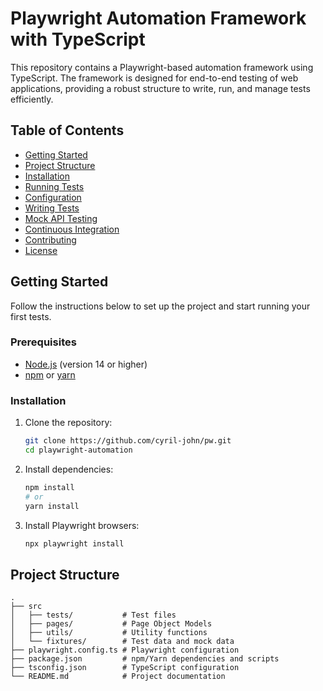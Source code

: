 # Playwright Automation Framework with TypeScript

This repository contains a Playwright-based automation framework using TypeScript. The framework is designed for end-to-end testing of web applications, providing a robust structure to write, run, and manage tests efficiently.

## Table of Contents
- [Getting Started](#getting-started)
- [Project Structure](#project-structure)
- [Installation](#installation)
- [Running Tests](#running-tests)
- [Configuration](#configuration)
- [Writing Tests](#writing-tests)
- [Mock API Testing](#mock-api-testing)
- [Continuous Integration](#continuous-integration)
- [Contributing](#contributing)
- [License](#license)

## Getting Started

Follow the instructions below to set up the project and start running your first tests.

### Prerequisites

- [Node.js](https://nodejs.org/) (version 14 or higher)
- [npm](https://www.npmjs.com/) or [yarn](https://yarnpkg.com/)

### Installation

1. Clone the repository:
    ```bash
    git clone https://github.com/cyril-john/pw.git
    cd playwright-automation
    ```

2. Install dependencies:
    ```bash
    npm install
    # or
    yarn install
    ```

3. Install Playwright browsers:
    ```bash
    npx playwright install
    ```

## Project Structure

```plaintext
.
├── src
│   ├── tests/           # Test files
│   ├── pages/           # Page Object Models
│   ├── utils/           # Utility functions
│   └── fixtures/        # Test data and mock data
├── playwright.config.ts # Playwright configuration
├── package.json         # npm/Yarn dependencies and scripts
├── tsconfig.json        # TypeScript configuration
└── README.md            # Project documentation
